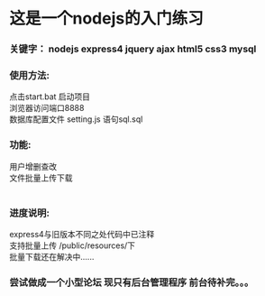 # 这是一个nodejs的入门练习 

###   关键字：  nodejs express4 jquery ajax html5 css3 mysql  <br>

### 使用方法: <br>
点击start.bat 启动项目<br>
浏览器访问端口8888<br>
数据库配置文件 setting.js  语句sql.sql<br>

### 功能:
用户增删查改<br>
文件批量上传下载<br><br>

### 进度说明:
express4与旧版本不同之处代码中已注释<br>支持批量上传 /public/resources/下 <br>批量下载还在解决中......<br>

### 尝试做成一个小型论坛 现只有后台管理程序 前台待补完。。。

